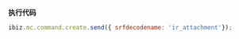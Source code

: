 <p class="panel-title"><b>执行代码</b></p>

```javascript
ibiz.mc.command.create.send({ srfdecodename: 'ir_attachment'});
```
